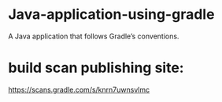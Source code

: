 # Java-application-using-gradle
A Java application that follows Gradle’s conventions.
# build scan publishing site:
https://scans.gradle.com/s/knrn7uwnsvlmc
